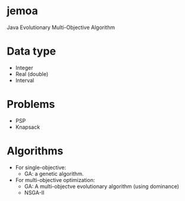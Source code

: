 # jemoa
Java Evolutionary Multi-Objective Algorithm
# Data type
* Integer
* Real (double)
* Interval 
# Problems
*  PSP
*  Knapsack
# Algorithms
*  For single-objective:
   * GA: a genetic algorithm. 
*  For multi-objective optimization:
   * GA: A multi-objectve evolutionary algorithm (using dominance)
   * NSGA-II
